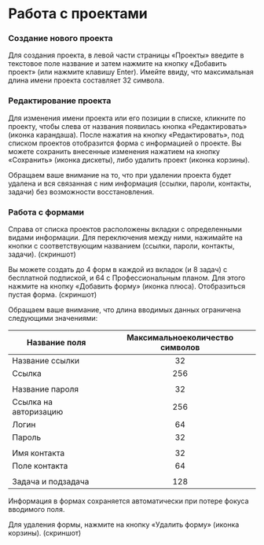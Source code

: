 # Работа с проектами

### Создание нового проекта
Для создания проекта, в левой части страницы «Проекты» введите в текстовое поле название и затем нажмите на кнопку «Добавить проект» (или нажмите клавишу Enter). Имейте ввиду, что максимальная длина имени проекта составляет 32 символа.

### Редактирование проекта
Для изменения имени проекта или его позиции в списке, кликните по проекту, чтобы слева от названия появилась кнопка «Редактировать» (иконка карандаша). После нажатия на кнопку «Редактировать», под списком проектов отобразится форма с информацией о проекте. Вы можете сохранить внесенные изменения нажатием на кнопку «Сохранить» (иконка дискеты), либо удалить проект (иконка корзины).

Обращаем ваше внимание на то, что при удалении проекта будет удалена и вся связанная с ним информация (ссылки, пароли, контакты, задачи) без возможности восстановления.

### Работа с формами
Справа от списка проектов расположены вкладки с определенными видами информации. Для переключения между ними, нажимайте на кнопки с соответствующим названием (ссылки, пароли, контакты, задачи). (скриншот)

Вы можете создать до 4 форм в каждой из вкладок (и 8 задач) с бесплатной подпиской, и 64 с Профессиональным планом. Для этого нажмите на кнопку «Добавить форму» (иконка плюса). Отобразиться пустая форма. (скриншот)

Обращаем ваше внимание, что длина вводимых данных ограничена следующими значениями:

|Название поля|Максимальноеколичество символов|
|--- |:---:|
|Название ссылки|32|
|Ссылка|256|
|||
|Название пароля|32|
|Ссылка на авторизацию|256|
|Логин|64|
|Пароль|32|
|||
|Имя контакта|32|
|Поле контакта|64|
|||
|Задача и подзадача|128|

Информация в формах сохраняется автоматически при потере фокуса вводимого поля.

Для удаления формы, нажмите на кнопку «Удалить форму» (иконка корзины). (скриншот)